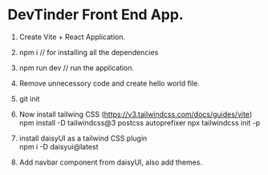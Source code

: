# DevTinder Front End App.


1) Create Vite + React Application.
2) npm i  // for installing all the dependencies
3) npm run dev    // run the application.
4) Remove unnecessory code and create hello world file.
5) git init
6) Now install tailwing CSS (https://v3.tailwindcss.com/docs/guides/vite)
    npm install -D tailwindcss@3 postcss autoprefixer
    npx tailwindcss init -p
7) install daisyUI as a tailwind CSS plugin     
    npm i -D daisyui@latest

8) Add navbar component from daisyUI, also add themes.